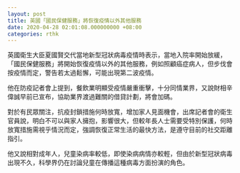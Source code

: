 ```yaml
---
layout: post
title: 英國「國民保健服務」將恢復疫情以外其他服務　
date: 2020-04-28 02:01:08.000000000 +08:00
categories: rthk
---
```


英國衛生大臣夏國賢交代當地新型冠狀病毒疫情時表示，當地入院率開始放緩，「國民保健服務」將開始恢復疫情以外的其他服務，例如照顧癌症病人，但步伐會按疫情而定，警告若太過鬆懈，可能出現第二波疫情。

他在防疫記者會上提到，餐飲業明顯受疫情嚴重衝擊，十分同情業界，又說財相辛偉誠早前已宣布，協助業界渡過難關的借貸計劃，將會加碼。

對於有民眾關注，抗疫封鎖措施何時放寬，增加家人見面機會，出席記者會的衛生官員說，明白不可以與家人擁抱，影響很大，但較年長人士需要受特別保護，何時放寬措施需視乎情況而定，強調恢復正常生活的最快方法，是遵守目前的社交距離指引。

他又說相對成年人，兒童染病率較低，即使染病病情亦較輕，但由於新型冠狀病毒出現不久，科學界仍在討論兒童在傳播這種病毒方面扮演的角色。
